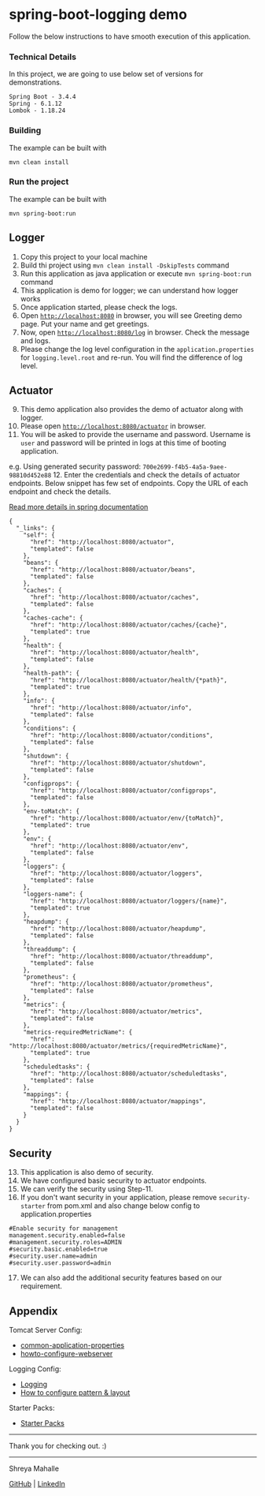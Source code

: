 # spring-boot-logging demo
Follow the below instructions to have smooth execution of this application.

### Technical Details
In this project, we are going to use below set of versions for demonstrations.

    Spring Boot - 3.4.4
    Spring - 6.1.12
    Lombok - 1.18.24

### Building

The example can be built with
```shell
mvn clean install
```

### Run the project

The example can be built with
```shell
mvn spring-boot:run
```

## Logger
1. Copy this project to your local machine
2. Build thi project using `mvn clean install -DskipTests` command
3. Run this application as java application or execute `mvn spring-boot:run` command
4. This application is demo for logger; we can understand how logger works
5. Once application started, please check the logs.
6. Open [`http://localhost:8080`](http://localhost:8080) in browser, you will see Greeting demo page. Put your name and get greetings.
7. Now, open [`http://localhost:8080/log`](http://localhost:8080/log) in browser. Check the message and logs.
8. Please change the log level configuration in the `application.properties` for `logging.level.root` and re-run. You will find the difference of log level.

## Actuator
9. This demo application also provides the demo of actuator along with logger.
10. Please open [`http://localhost:8080/actuator`](http://localhost:8080/actuator) in browser.
11. You will be asked to provide the username and password. Username is `user` and password will be printed in logs at this time of booting application.

e.g. Using generated security password: `700e2699-f4b5-4a5a-9aee-98810d452e88`
12. Enter the credentials and check the details of actuator endpoints. Below snippet has few set of endpoints. Copy the URL of each endpoint and check the details.

[Read more details in spring documentation](https://docs.spring.io/spring-boot/docs/current/reference/html/production-ready-features.html)
```
{
  "_links": {
    "self": {
      "href": "http://localhost:8080/actuator",
      "templated": false
    },
    "beans": {
      "href": "http://localhost:8080/actuator/beans",
      "templated": false
    },
    "caches": {
      "href": "http://localhost:8080/actuator/caches",
      "templated": false
    },
    "caches-cache": {
      "href": "http://localhost:8080/actuator/caches/{cache}",
      "templated": true
    },
    "health": {
      "href": "http://localhost:8080/actuator/health",
      "templated": false
    },
    "health-path": {
      "href": "http://localhost:8080/actuator/health/{*path}",
      "templated": true
    },
    "info": {
      "href": "http://localhost:8080/actuator/info",
      "templated": false
    },
    "conditions": {
      "href": "http://localhost:8080/actuator/conditions",
      "templated": false
    },
    "shutdown": {
      "href": "http://localhost:8080/actuator/shutdown",
      "templated": false
    },
    "configprops": {
      "href": "http://localhost:8080/actuator/configprops",
      "templated": false
    },
    "env-toMatch": {
      "href": "http://localhost:8080/actuator/env/{toMatch}",
      "templated": true
    },
    "env": {
      "href": "http://localhost:8080/actuator/env",
      "templated": false
    },
    "loggers": {
      "href": "http://localhost:8080/actuator/loggers",
      "templated": false
    },
    "loggers-name": {
      "href": "http://localhost:8080/actuator/loggers/{name}",
      "templated": true
    },
    "heapdump": {
      "href": "http://localhost:8080/actuator/heapdump",
      "templated": false
    },
    "threaddump": {
      "href": "http://localhost:8080/actuator/threaddump",
      "templated": false
    },
    "prometheus": {
      "href": "http://localhost:8080/actuator/prometheus",
      "templated": false
    },
    "metrics": {
      "href": "http://localhost:8080/actuator/metrics",
      "templated": false
    },
    "metrics-requiredMetricName": {
      "href": "http://localhost:8080/actuator/metrics/{requiredMetricName}",
      "templated": true
    },
    "scheduledtasks": {
      "href": "http://localhost:8080/actuator/scheduledtasks",
      "templated": false
    },
    "mappings": {
      "href": "http://localhost:8080/actuator/mappings",
      "templated": false
    }
  }
}
```

## Security
13. This application is also demo of security.
14. We have configured basic security to actuator endpoints.
15. We can verify the security using Step-11.
16. If you don't want security in your application, please remove `security-starter` from pom.xml
    and also change below config to application.properties

```
#Enable security for management
management.security.enabled=false
#management.security.roles=ADMIN
#security.basic.enabled=true
#security.user.name=admin
#security.user.password=admin
```
17. We can also add the additional security features based on our requirement.

## Appendix
Tomcat Server Config:
- [common-application-properties](https://docs.spring.io/spring-boot/docs/2.0.3.RELEASE/reference/html/common-application-properties.html)
- [howto-configure-webserver](https://docs.spring.io/spring-boot/docs/2.0.3.RELEASE/reference/html/howto-embedded-web-servers.html#howto-configure-webserver)

Logging Config:
- [Logging](https://docs.spring.io/spring-boot/docs/current/reference/html/features.html#features.logging)
- [How to configure pattern & layout](https://logback.qos.ch/manual/layouts.html)

Starter Packs:
- [Starter Packs](https://docs.spring.io/spring-boot/docs/2.5.0/reference/htmlsingle/#using.build-systems.starters)
***
Thank you for checking out. :)
***

Shreya Mahalle 

[GitHub](https://github.com/shreyamahalle) | [LinkedIn](https://linkedin.com/in/shreyamahalle)



